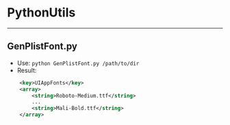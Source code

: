 # PythonUtils

---
## GenPlistFont.py
- Use: `python GenPlistFont.py /path/to/dir`
- Result:
~~~xml
	<key>UIAppFonts</key>
	<array>
		<string>Roboto-Medium.ttf</string>
		...
		<string>Mali-Bold.ttf</string>
	</array>
~~~
